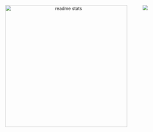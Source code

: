 <img align="right" src="https://visitor-badge.laobi.icu/badge?page_id=SpaceWasTaken" />

<div align="center">
  <img width=390 src="https://github-readme-stats-salesp07.vercel.app/api?username=salesp07&count_private=true&show_icons=true&theme=react&rank_icon=github&border_radius=10" alt="readme stats" />

</div>

